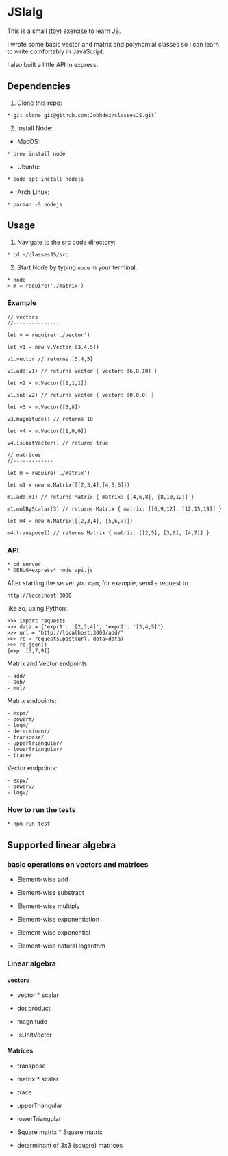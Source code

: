# JSlalg
This is a small (toy) exercise to learn JS.

I wrote some basic vector and matrix and polynomial classes so I can learn to write comfortably in JavaScript.

I also built a little API in express.
## Dependencies
1. Clone this repo:
```
* git clone git@github.com:Jobhdez/classesJS.git`
```
2. Install Node:
- MacOS:
```
* brew install node
```
- Ubuntu:
```
* sudo apt install nodejs
```
- Arch Linux:
```
* pacman -S nodejs
```

## Usage
1. Navigate to the src code directory:
```
* cd ~/classesJS/src
```

2. Start Node by typing `node` in your terminal.
```
* node
> m = require('./matrix')
```

### Example 

```JS
// vectors
//--------------- 

let v = require('./vector')

let v1 = new v.Vector([3,4,5])

v1.vector // returns [3,4,5]

v1.add(v1) // returns Vector { vector: [6,8,10] }

let v2 = v.Vector([1,1,1])

v1.sub(v2) // returns Vector { vector: [0,0,0] }

let v3 = v.Vector([6,8])

v3.magnitude() // returns 10

let v4 = v.Vector([1,0,0]) 

v4.isUnitVector() // returns true

// matrices
//-------------

let m = require('./matrix')

let m1 = new m.Matrix([[2,3,4],[4,5,6]])

m1.add(m1) // returns Matrix { matrix: [[4,6,8], [8,10,12]] }

m1.mulByScalar(3) // returns Matrix { matrix: [[6,9,12], [12,15,18]] }

let m4 = new m.Matrix([[2,3,4], [5,6,7]])

m4.transpose() // returns Matrix { matrix: [[2,5], [3,6], [4,7]] }
```

### API
```
* cd server
* DEBUG=express* node api.js
```

After starting the server you can, for example, send a request to 
```
http://localhost:3000
```

like so, using Python:
```
>>> import requests
>>> data = {'expr1': '[2,3,4]', 'expr2': '[3,4,5]'}
>>> url = 'http://localhost:3000/add/'
>>> re = requests.post(url, data=data)
>>> re.json()
{exp: [5,7,9]}
```

Matrix and Vector endpoints:

```
- add/
- sub/
- mul/
```
Matrix endpoints:
```
- expm/
- powerm/
- logm/
- determinant/
- transpose/
- upperTriangular/
- lowerTriangular/
- trace/
```
Vector endpoints:

```
- expv/
- powerv/
- logv/
```


### How to run the tests
```
* npm run test
```

## Supported linear algebra

### basic operations on vectors and matrices

- Element-wise add

- Element-wise substract

- Element-wise multiply

- Element-wise exponentiation

- Element-wise exponential

- Element-wise natural logarithm

### Linear algebra

#### vectors

- vector * scalar

- dot product

- magnitude

- isUnitVector

#### Matrices

- transpose

- matrix * scalar

- trace

- upperTriangular

- lowerTriangular

- Square matrix * Square matrix

- determinant of 3x3 (square) matrices

